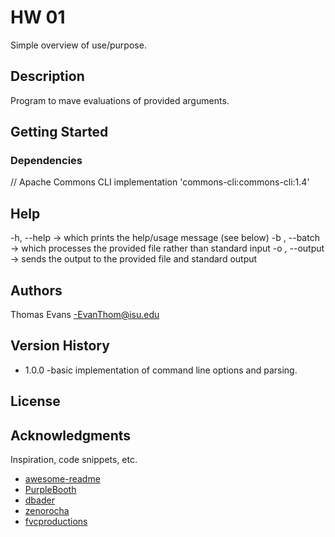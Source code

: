 # HW 01

Simple overview of use/purpose.

## Description
Program to mave evaluations of provided arguments.

## Getting Started

### Dependencies

 // Apache Commons CLI
 implementation 'commons-cli:commons-cli:1.4'

## Help

-h, --help -> which prints the help/usage message (see below)
-b <file>, --batch <file> -> which processes the provided file rather than standard input
-o <file>, --output <file> -> sends the output to the provided file and standard output

## Authors

Thomas Evans
-EvanThom@isu.edu

## Version History

* 1.0.0 
-basic implementation of command line options and parsing.

## License

## Acknowledgments

Inspiration, code snippets, etc.
* [awesome-readme](https://github.com/matiassingers/awesome-readme)
* [PurpleBooth](https://gist.github.com/PurpleBooth/109311bb0361f32d87a2)
* [dbader](https://github.com/dbader/readme-template)
* [zenorocha](https://gist.github.com/zenorocha/4526327)
* [fvcproductions](https://gist.github.com/fvcproductions/1bfc2d4aecb01a834b46)
